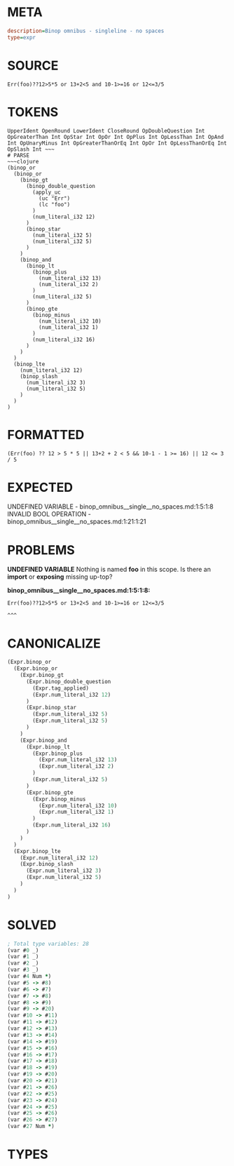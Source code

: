# META
~~~ini
description=Binop omnibus - singleline - no spaces
type=expr
~~~
# SOURCE
~~~roc
Err(foo)??12>5*5 or 13+2<5 and 10-1>=16 or 12<=3/5
~~~
# TOKENS
~~~text
UpperIdent OpenRound LowerIdent CloseRound OpDoubleQuestion Int OpGreaterThan Int OpStar Int OpOr Int OpPlus Int OpLessThan Int OpAnd Int OpUnaryMinus Int OpGreaterThanOrEq Int OpOr Int OpLessThanOrEq Int OpSlash Int ~~~
# PARSE
~~~clojure
(binop_or
  (binop_or
    (binop_gt
      (binop_double_question
        (apply_uc
          (uc "Err")
          (lc "foo")
        )
        (num_literal_i32 12)
      )
      (binop_star
        (num_literal_i32 5)
        (num_literal_i32 5)
      )
    )
    (binop_and
      (binop_lt
        (binop_plus
          (num_literal_i32 13)
          (num_literal_i32 2)
        )
        (num_literal_i32 5)
      )
      (binop_gte
        (binop_minus
          (num_literal_i32 10)
          (num_literal_i32 1)
        )
        (num_literal_i32 16)
      )
    )
  )
  (binop_lte
    (num_literal_i32 12)
    (binop_slash
      (num_literal_i32 3)
      (num_literal_i32 5)
    )
  )
)
~~~
# FORMATTED
~~~roc
(Err(foo) ?? 12 > 5 * 5 || 13+2 + 2 < 5 && 10-1 - 1 >= 16) || 12 <= 3 / 5
~~~
# EXPECTED
UNDEFINED VARIABLE - binop_omnibus__single__no_spaces.md:1:5:1:8
INVALID BOOL OPERATION - binop_omnibus__single__no_spaces.md:1:21:1:21
# PROBLEMS
**UNDEFINED VARIABLE**
Nothing is named **foo** in this scope.
Is there an **import** or **exposing** missing up-top?

**binop_omnibus__single__no_spaces.md:1:5:1:8:**
```roc
Err(foo)??12>5*5 or 13+2<5 and 10-1>=16 or 12<=3/5
```
    ^^^


# CANONICALIZE
~~~clojure
(Expr.binop_or
  (Expr.binop_or
    (Expr.binop_gt
      (Expr.binop_double_question
        (Expr.tag_applied)
        (Expr.num_literal_i32 12)
      )
      (Expr.binop_star
        (Expr.num_literal_i32 5)
        (Expr.num_literal_i32 5)
      )
    )
    (Expr.binop_and
      (Expr.binop_lt
        (Expr.binop_plus
          (Expr.num_literal_i32 13)
          (Expr.num_literal_i32 2)
        )
        (Expr.num_literal_i32 5)
      )
      (Expr.binop_gte
        (Expr.binop_minus
          (Expr.num_literal_i32 10)
          (Expr.num_literal_i32 1)
        )
        (Expr.num_literal_i32 16)
      )
    )
  )
  (Expr.binop_lte
    (Expr.num_literal_i32 12)
    (Expr.binop_slash
      (Expr.num_literal_i32 3)
      (Expr.num_literal_i32 5)
    )
  )
)
~~~
# SOLVED
~~~clojure
; Total type variables: 28
(var #0 _)
(var #1 _)
(var #2 _)
(var #3 _)
(var #4 Num *)
(var #5 -> #8)
(var #6 -> #7)
(var #7 -> #8)
(var #8 -> #9)
(var #9 -> #20)
(var #10 -> #11)
(var #11 -> #12)
(var #12 -> #13)
(var #13 -> #14)
(var #14 -> #19)
(var #15 -> #16)
(var #16 -> #17)
(var #17 -> #18)
(var #18 -> #19)
(var #19 -> #20)
(var #20 -> #21)
(var #21 -> #26)
(var #22 -> #25)
(var #23 -> #24)
(var #24 -> #25)
(var #25 -> #26)
(var #26 -> #27)
(var #27 Num *)
~~~
# TYPES
~~~roc
~~~
